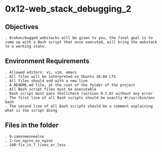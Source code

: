# 0x12-web_stack_debugging_2

## Objectives

    . Broken/bugged webstacks will be given to you, the final goal is to come up with a Bash script that once executed, will bring the webstack to a working state.

## Environment Requirements

    . Allowed editors: vi, vim, emacs
    . All files will be interpreted on Ubuntu 20.04 LTS
    . All files should end with a new line
    . A README.md file, at the root of the folder of the project
    . All Bash script files must be executable
    . Bash script must pass Shellcheck (version 0.7.0) without any error
    . The first line of all Bash scripts should be exactly #!/usr/bin/env bash
    . The second line of all Bash scripts should be a comment explaining what is the script doing

## Files in the folder

    . 0-iamsomeoneelse
    . 1-run_nginx_as_nginx
    . 100-fix_in_7_lines_or_less
